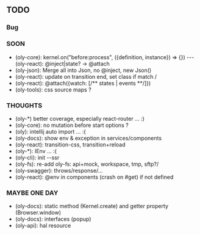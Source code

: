 ## TODO

### Bug

### SOON

- (oly-core): kernel.on("before:process", ({definition, instance}) => {}) 
\--- (oly-react): @inject|state? -> @attach
- (oly-json): Merge all into Json, no @inject, new Json()
- (oly-react): <Active></Active> update on transition end, set class if match /
- (oly-react): @attach({watch: [/** states | events **/]})
- (oly-tools): css source maps ?

### THOUGHTS

- (oly-*) better coverage, especially react-router ... :)
- (oly-core): no mutation before start options ?
- (oly): intellij auto import ... :( 
- (oly-docs): show env & exception in services/components
- (oly-react): transition-css, transition+reload
- (oly-*): IEnv ... :(
- (oly-cli): init --ssr
- (oly-fs): re-add oly-fs: api+mock, workspace, tmp, sftp?/
- (oly-swagger): throws/response/...
- (oly-react): @env in components (crash on #get) if not defined

### MAYBE ONE DAY

- (oly-docs): static method (Kernel.create) and getter property (Browser.window)
- (oly-docs): interfaces (popup) 
- (oly-api): hal resource
